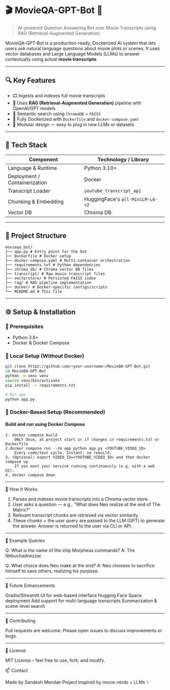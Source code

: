 # 🎬 MovieQA-GPT-Bot 🎤

> AI-powered Question Answering Bot over Movie Transcripts using RAG (Retrieval-Augmented Generation)

MovieQA-GPT-Bot is a production-ready, Dockerized AI system that lets users ask natural language questions about movie plots or scenes. It uses vector databases and Large Language Models (LLMs) to answer contextually using actual **movie transcripts**.

---

## 🔍 Key Features

- 🎞️ Ingests and indexes full movie transcripts
- 🧠 Uses **RAG (Retrieval-Augmented Generation)** pipeline with OpenAI/GPT models
- 🔎 Semantic search using `ChromaDB` + `FAISS`
- 🐳 Fully Dockerized with `Dockerfile` and `docker-compose.yaml`
- 🧪 Modular design — easy to plug in new LLMs or datasets

---
## 🧰 Tech Stack

| Component                      | Technology / Library                   |
|--------------------------------|----------------------------------------|
| Language & Runtime             | Python 3.10+                           |
| Deployment / Containerization  | Docker                                 |
| Transcript Loader              | `youtube_transcript_api`               |
| Chunking & Embedding           | HuggingFace's `all-MiniLM-L6-v2`       |
| Vector DB                      | Chroma DB                              |

---
## 📁 Project Structure

```
movieqa_bot/
├── app.py # Entry point for the bot
├── Dockerfile # Docker setup
├── docker-compose.yaml # Multi-container orchestration
├── requirements.txt # Python dependencies
├── chroma_db/ # Chroma vector DB files
├── transcript/ # Raw movie transcript files
├── vectorstore/ # Persisted FAISS index
├── rag/ # RAG pipeline implementation
├── docker/ # Docker-specific configs/scripts
└── README.md # This file
```

---

## ⚙️ Setup & Installation

### 🧠 Prerequisites
- Python 3.8+
- Docker & Docker Compose

### 🔧 Local Setup (Without Docker)

```bash
git clone https://github.com/<your-username>/MovieQA-GPT-Bot.git
cd MovieQA-GPT-Bot
python -m venv venv
source venv/bin/activate
pip install -r requirements.txt

# Run app
python app.py
```

### 🐳 Docker-Based Setup (Recommended)
#### Build and run using Docker Compose
```
1. docker compose build
	ONLY Once, at project start or if changes in requirements.txt or Dockerfile
2.docker compose run --rm app python app.py <YOUTUBE_VIDEO_ID>
	Every code/test cycle. Instant, no rebuild.
3. (Optional) export VIDEO_ID=<YOUTUBE_VIDEO_ID> and then docker compose up
	If you want your service running continuously (e.g. with a web UI).
4. docker compose down
```
---
🧠 How It Works
1. Parses and indexes movie transcripts into a Chroma vector store.
2. User asks a question — e.g., "What does Neo realize at the end of The Matrix?"
3. Relevant transcript chunks are retrieved via vector similarity.
4. These chunks + the user query are passed to the LLM (GPT) to generate the answer.
Answer is returned to the user via CLI or API.

---
🧪 Example Queries

Q: What is the name of the ship Morpheus commands?
A: The Nebuchadnezzar.

Q: What choice does Neo make at the end?
A: Neo chooses to sacrifice himself to save others, realizing his purpose.

---
🔮 Future Enhancements

Gradio/Streamlit UI for web-based interface
Hugging Face Space deployment
Add support for multi-language transcripts
Summarization & scene-level search

---
🤝 Contributing

Pull requests are welcome. Please open issues to discuss improvements or bugs.

---
📜 License

MIT License – feel free to use, fork, and modify.

📫 Contact

Made by Sandesh Mendan
Project inspired by movie nerds + LLMs ✨

